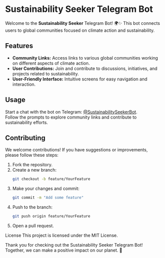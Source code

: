 # Sustainability Seeker Telegram Bot

Welcome to the **Sustainability Seeker** Telegram Bot! 🌍✨ This bot connects users to global communities focused on climate action and sustainability. 

## Features
- **Community Links:** Access links to various global communities working on different aspects of climate action.
- **User Contributions:** Join and contribute to discussions, initiatives, and projects related to sustainability.
- **User-Friendly Interface:** Intuitive screens for easy navigation and interaction.

## Usage
Start a chat with the bot on Telegram: [@SustainabilitySeekerBot](https://t.me/SustainabilitySeekerBot).  
Follow the prompts to explore community links and contribute to sustainability efforts.

## Contributing
We welcome contributions! If you have suggestions or improvements, please follow these steps:
1. Fork the repository.
2. Create a new branch:
   ```bash
   git checkout -b feature/YourFeature
3. Make your changes and commit:
   ```bash
   git commit -m "Add some feature"
4. Push to the branch:
   ```bash
   git push origin feature/YourFeature
5. Open a pull request.

License
This project is licensed under the MIT License.

Thank you for checking out the Sustainability Seeker Telegram Bot! Together, we can make a positive impact on our planet. 🌱

